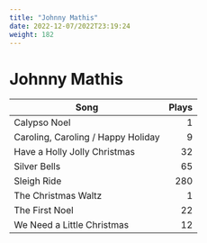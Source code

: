 ```yaml
---
title: "Johnny Mathis"
date: 2022-12-07/2022T23:19:24
weight: 182
---
```


# Johnny Mathis

 Song | Plays 
----- | -----:
Calypso Noel | 1
Caroling, Caroling / Happy Holiday | 9
Have a Holly Jolly Christmas | 32
Silver Bells | 65
Sleigh Ride | 280
The Christmas Waltz | 1
The First Noel | 22
We Need a Little Christmas | 12
